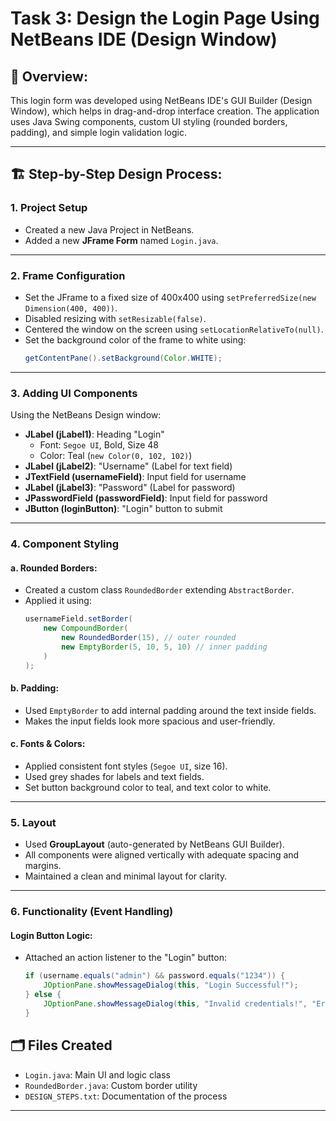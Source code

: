 
# Task 3: Design the Login Page Using NetBeans IDE (Design Window)

## 🧩 Overview:
This login form was developed using NetBeans IDE's GUI Builder (Design Window), which helps in drag-and-drop interface creation. The application uses Java Swing components, custom UI styling (rounded borders, padding), and simple login validation logic.

---

## 🏗️ Step-by-Step Design Process:

### 1. Project Setup
- Created a new Java Project in NetBeans.
- Added a new **JFrame Form** named `Login.java`.

---

### 2. Frame Configuration
- Set the JFrame to a fixed size of 400x400 using `setPreferredSize(new Dimension(400, 400))`.
- Disabled resizing with `setResizable(false)`.
- Centered the window on the screen using `setLocationRelativeTo(null)`.
- Set the background color of the frame to white using:  
  ```java
  getContentPane().setBackground(Color.WHITE);
  ```

---

### 3. Adding UI Components
Using the NetBeans Design window:
- **JLabel (jLabel1)**: Heading "Login"
  - Font: `Segoe UI`, Bold, Size 48
  - Color: Teal (`new Color(0, 102, 102)`)
- **JLabel (jLabel2)**: "Username" (Label for text field)
- **JTextField (usernameField)**: Input field for username
- **JLabel (jLabel3)**: "Password" (Label for password)
- **JPasswordField (passwordField)**: Input field for password
- **JButton (loginButton)**: "Login" button to submit

---

### 4. Component Styling

#### a. Rounded Borders:
- Created a custom class `RoundedBorder` extending `AbstractBorder`.
- Applied it using:
  ```java
  usernameField.setBorder(
      new CompoundBorder(
          new RoundedBorder(15), // outer rounded
          new EmptyBorder(5, 10, 5, 10) // inner padding
      )
  );
  ```

#### b. Padding:
- Used `EmptyBorder` to add internal padding around the text inside fields.
- Makes the input fields look more spacious and user-friendly.

#### c. Fonts & Colors:
- Applied consistent font styles (`Segoe UI`, size 16).
- Used grey shades for labels and text fields.
- Set button background color to teal, and text color to white.

---

### 5. Layout
- Used **GroupLayout** (auto-generated by NetBeans GUI Builder).
- All components were aligned vertically with adequate spacing and margins.
- Maintained a clean and minimal layout for clarity.

---

### 6. Functionality (Event Handling)

#### Login Button Logic:
- Attached an action listener to the "Login" button:
  ```java
  if (username.equals("admin") && password.equals("1234")) {
      JOptionPane.showMessageDialog(this, "Login Successful!");
  } else {
      JOptionPane.showMessageDialog(this, "Invalid credentials!", "Error", JOptionPane.ERROR_MESSAGE);
  }
  ```


## 🗂️ Files Created
- `Login.java`: Main UI and logic class
- `RoundedBorder.java`: Custom border utility
- `DESIGN_STEPS.txt`: Documentation of the process

---

